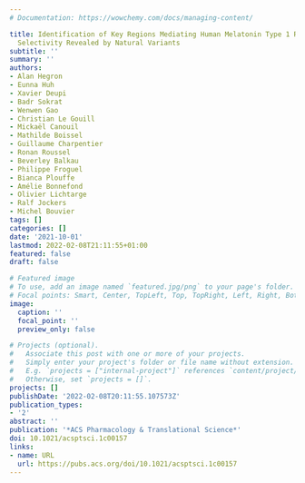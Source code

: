 ```yaml
---
# Documentation: https://wowchemy.com/docs/managing-content/

title: Identification of Key Regions Mediating Human Melatonin Type 1 Receptor Functional
  Selectivity Revealed by Natural Variants
subtitle: ''
summary: ''
authors:
- Alan Hegron
- Eunna Huh
- Xavier Deupi
- Badr Sokrat
- Wenwen Gao
- Christian Le Gouill
- Mickaël Canouil
- Mathilde Boissel
- Guillaume Charpentier
- Ronan Roussel
- Beverley Balkau
- Philippe Froguel
- Bianca Plouffe
- Amélie Bonnefond
- Olivier Lichtarge
- Ralf Jockers
- Michel Bouvier
tags: []
categories: []
date: '2021-10-01'
lastmod: 2022-02-08T21:11:55+01:00
featured: false
draft: false

# Featured image
# To use, add an image named `featured.jpg/png` to your page's folder.
# Focal points: Smart, Center, TopLeft, Top, TopRight, Left, Right, BottomLeft, Bottom, BottomRight.
image:
  caption: ''
  focal_point: ''
  preview_only: false

# Projects (optional).
#   Associate this post with one or more of your projects.
#   Simply enter your project's folder or file name without extension.
#   E.g. `projects = ["internal-project"]` references `content/project/deep-learning/index.md`.
#   Otherwise, set `projects = []`.
projects: []
publishDate: '2022-02-08T20:11:55.107573Z'
publication_types:
- '2'
abstract: ''
publication: '*ACS Pharmacology & Translational Science*'
doi: 10.1021/acsptsci.1c00157
links:
- name: URL
  url: https://pubs.acs.org/doi/10.1021/acsptsci.1c00157
---
```

